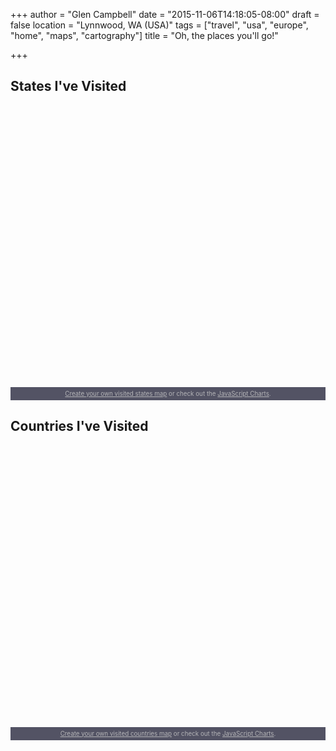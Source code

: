 +++
author = "Glen Campbell"
date = "2015-11-06T14:18:05-08:00"
draft = false
location = "Lynnwood, WA (USA)"
tags = ["travel", "usa", "europe", "home", "maps", "cartography"]
title = "Oh, the places you'll go!"

+++

## States I've Visited

<script src="https://cdn.amcharts.com/lib/3/ammap.js" type="text/javascript"></script>
<script src="https://cdn.amcharts.com/lib/3/maps/js/usaHigh.js" type="text/javascript"></script>
<script src="https://cdn.amcharts.com/lib/3/themes/light.js" type="text/javascript"></script>
<div id="mapdiv1" style="height: 450px;"></div>
<div style="font-size: 70%; padding: 5px 0; text-align: center; background-color: #535364; margin-top: 1px; color: #B4B4B7;"><a href="https://www.amcharts.com/visited_states/" style="color: #B4B4B7;">Create your own visited states map</a> or check out the <a href="https://www.amcharts.com/" style="color: #B4B4B7;">JavaScript Charts</a>.</div>
<script type="text/javascript">
var map = AmCharts.makeChart("mapdiv1",{
type: "map",
theme: "light",
pathToImages : "https://cdn.amcharts.com/lib/3/images/",
panEventsEnabled : true,
backgroundColor : "#535364",
backgroundAlpha : 1,
zoomControl: {
zoomControlEnabled : true
},
dataProvider : {
map : "usaHigh",
getAreasFromMap : true,
areas :
[
	{
		"id": "US-AL",
		"showAsSelected": true
	},
	{
		"id": "US-AR",
		"showAsSelected": true
	},
	{
		"id": "US-AZ",
		"showAsSelected": true
	},
	{
		"id": "US-CA",
		"showAsSelected": true
	},
	{
		"id": "US-CO",
		"showAsSelected": true
	},
	{
		"id": "US-CT",
		"showAsSelected": true
	},
	{
		"id": "US-DC",
		"showAsSelected": true
	},
	{
		"id": "US-DE",
		"showAsSelected": true
	},
	{
		"id": "US-FL",
		"showAsSelected": true
	},
	{
		"id": "US-GA",
		"showAsSelected": true
	},
	{
		"id": "US-IL",
		"showAsSelected": true
	},
	{
		"id": "US-IN",
		"showAsSelected": true
	},
	{
		"id": "US-KS",
		"showAsSelected": true
	},
	{
		"id": "US-KY",
		"showAsSelected": true
	},
	{
		"id": "US-LA",
		"showAsSelected": true
	},
	{
		"id": "US-MA",
		"showAsSelected": true
	},
	{
		"id": "US-MD",
		"showAsSelected": true
	},
	{
		"id": "US-MN",
		"showAsSelected": true
	},
	{
		"id": "US-MO",
		"showAsSelected": true
	},
	{
		"id": "US-MS",
		"showAsSelected": true
	},
	{
		"id": "US-NC",
		"showAsSelected": true
	},
	{
		"id": "US-NH",
		"showAsSelected": true
	},
	{
		"id": "US-NJ",
		"showAsSelected": true
	},
	{
		"id": "US-NM",
		"showAsSelected": true
	},
	{
		"id": "US-NV",
		"showAsSelected": true
	},
	{
		"id": "US-NY",
		"showAsSelected": true
	},
	{
		"id": "US-OH",
		"showAsSelected": true
	},
	{
		"id": "US-OK",
		"showAsSelected": true
	},
	{
		"id": "US-OR",
		"showAsSelected": true
	},
	{
		"id": "US-PA",
		"showAsSelected": true
	},
	{
		"id": "US-RI",
		"showAsSelected": true
	},
	{
		"id": "US-SC",
		"showAsSelected": true
	},
	{
		"id": "US-TN",
		"showAsSelected": true
	},
	{
		"id": "US-TX",
		"showAsSelected": true
	},
	{
		"id": "US-UT",
		"showAsSelected": true
	},
	{
		"id": "US-VA",
		"showAsSelected": true
	},
	{
		"id": "US-VT",
		"showAsSelected": true
	},
	{
		"id": "US-WA",
		"showAsSelected": true
	},
	{
		"id": "US-WI",
		"showAsSelected": true
	},
	{
		"id": "US-WV",
		"showAsSelected": true
	},
	{
		"id": "US-WY",
		"showAsSelected": true
	}
]
},
areasSettings : {
autoZoom : true,
color : "#B4B4B7",
colorSolid : "#84ADE9",
selectedColor : "#84ADE9",
outlineColor : "#666666",
rollOverColor : "#9EC2F7",
rollOverOutlineColor : "#000000"
}
});
</script>

## Countries I've Visited

<script src="https://cdn.amcharts.com/lib/3/ammap.js" type="text/javascript"></script>
<script src="https://cdn.amcharts.com/lib/3/maps/js/worldHigh.js" type="text/javascript"></script>
<script src="https://cdn.amcharts.com/lib/3/themes/dark.js" type="text/javascript"></script>
<div id="mapdiv" style="height: 450px;"></div>
<div style="font-size: 70%; padding: 5px 0; text-align: center; background-color: #535364; margin-top: 1px; color: #B4B4B7;"><a href="https://www.amcharts.com/visited_countries/" style="color: #B4B4B7;">Create your own visited countries map</a> or check out the <a href="https://www.amcharts.com/" style="color: #B4B4B7;">JavaScript Charts</a>.</div>
<script type="text/javascript">
var map = AmCharts.makeChart("mapdiv",{
type: "map",
theme: "dark",
pathToImages : "https://cdn.amcharts.com/lib/3/images/",
panEventsEnabled : true,
backgroundColor : "#535364",
backgroundAlpha : 1,
zoomControl: {
zoomControlEnabled : true
},
dataProvider : {
map : "worldHigh",
getAreasFromMap : true,
areas :
[
	{
		"id": "AT",
		"showAsSelected": true
	},
	{
		"id": "BE",
		"showAsSelected": true
	},
	{
		"id": "CH",
		"showAsSelected": true
	},
	{
		"id": "DE",
		"showAsSelected": true
	},
	{
		"id": "DK",
		"showAsSelected": true
	},
	{
		"id": "ES",
		"showAsSelected": true
	},
	{
		"id": "FR",
		"showAsSelected": true
	},
	{
		"id": "GB",
		"showAsSelected": true
	},
	{
		"id": "IE",
		"showAsSelected": true
	},
	{
		"id": "IT",
		"showAsSelected": true
	},
	{
		"id": "NL",
		"showAsSelected": true
	},
	{
		"id": "SE",
		"showAsSelected": true
	},
	{
		"id": "CA",
		"showAsSelected": true
	},
	{
		"id": "MX",
		"showAsSelected": true
	},
	{
		"id": "US",
		"showAsSelected": true
	},
	{
		"id": "ZA",
		"showAsSelected": true
	}
]
},
areasSettings : {
autoZoom : true,
color : "#B4B4B7",
colorSolid : "#84ADE9",
selectedColor : "#84ADE9",
outlineColor : "#666666",
rollOverColor : "#9EC2F7",
rollOverOutlineColor : "#000000"
}
});
</script>
